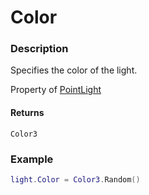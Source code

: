 # Color
### Description
Specifies the color of the light.

Property of [PointLight](/classes/PointLight/)

#### Returns
`Color3`

### Example
```lua
light.Color = Color3.Random()
```